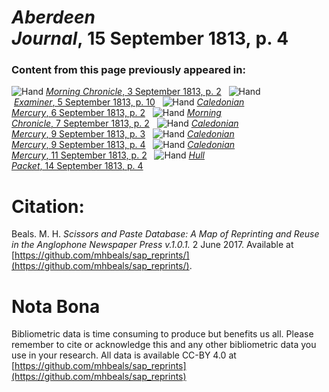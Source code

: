 # *Aberdeen Journal*, 15 September 1813, p. 4  
  
### Content from this page previously appeared in:  
![Hand](http://scissorsandpaste.net/wp-content/uploads/2017/06/smallhandpointer.png) [*Morning Chronicle*, 3 September 1813, p. 2](https://mhbeals.github.io/sap_html/Morning-Chronicle/Morning-Chronicle-3-September-1813-p-2)  
![Hand](http://scissorsandpaste.net/wp-content/uploads/2017/06/smallhandpointer.png) [*Examiner*, 5 September 1813, p. 10](https://mhbeals.github.io/sap_html/Examiner/Examiner-5-September-1813-p-10)  
![Hand](http://scissorsandpaste.net/wp-content/uploads/2017/06/smallhandpointer.png) [*Caledonian Mercury*, 6 September 1813, p. 2](https://mhbeals.github.io/sap_html/Caledonian-Mercury/Caledonian-Mercury-6-September-1813-p-2)  
![Hand](http://scissorsandpaste.net/wp-content/uploads/2017/06/smallhandpointer.png) [*Morning Chronicle*, 7 September 1813, p. 2](https://mhbeals.github.io/sap_html/Morning-Chronicle/Morning-Chronicle-7-September-1813-p-2)  
![Hand](http://scissorsandpaste.net/wp-content/uploads/2017/06/smallhandpointer.png) [*Caledonian Mercury*, 9 September 1813, p. 3](https://mhbeals.github.io/sap_html/Caledonian-Mercury/Caledonian-Mercury-9-September-1813-p-3)  
![Hand](http://scissorsandpaste.net/wp-content/uploads/2017/06/smallhandpointer.png) [*Caledonian Mercury*, 9 September 1813, p. 4](https://mhbeals.github.io/sap_html/Caledonian-Mercury/Caledonian-Mercury-9-September-1813-p-4)  
![Hand](http://scissorsandpaste.net/wp-content/uploads/2017/06/smallhandpointer.png) [*Caledonian Mercury*, 11 September 1813, p. 2](https://mhbeals.github.io/sap_html/Caledonian-Mercury/Caledonian-Mercury-11-September-1813-p-2)  
![Hand](http://scissorsandpaste.net/wp-content/uploads/2017/06/smallhandpointer.png) [*Hull Packet*, 14 September 1813, p. 4](https://mhbeals.github.io/sap_html/Hull-Packet/Hull-Packet-14-September-1813-p-4)  


# Citation: 

Beals. M. H. *Scissors and Paste Database: A Map of Reprinting and Reuse in the Anglophone Newspaper Press v.1.0.1.* 2 June 2017. Available at [https://github.com/mhbeals/sap_reprints/](https://github.com/mhbeals/sap_reprints/). 

# Nota Bona

Bibliometric data is time consuming to produce but benefits us all. Please remember to cite or acknowledge this and any other bibliometric data you use in your research. All data is available CC-BY 4.0 at [https://github.com/mhbeals/sap_reprints](https://github.com/mhbeals/sap_reprints)